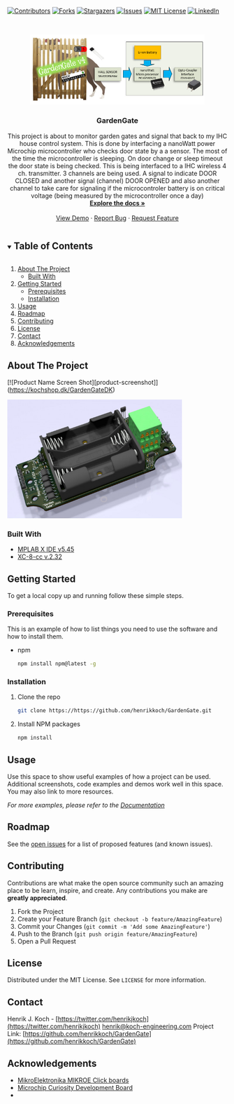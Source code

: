 <!-- PROJECT SHIELDS -->

[![Contributors][contributors-shield]][contributors-url]
[![Forks][forks-shield]][forks-url]
[![Stargazers][stars-shield]][stars-url]
[![Issues][issues-shield]][issues-url]
[![MIT License][license-shield]][license-url]
[![LinkedIn][linkedin-shield]][linkedin-url]


<!-- PROJECT LOGO -->
<br />
<p align="center">
  <a href="https://https://github.com/henrikkoch/GardenGate">
    <img src="images/GardenGate_simplified.jpg" alt="Logo" width="400">
  </a>

  <h3 align="center">GardenGate</h3>

  <p align="center">
    This project is about to monitor garden gates and signal that back to my IHC house control system. This is done by interfacing a nanoWatt power Microchip microcontroller who checks door state by a a sensor. The most of the time the microcontroller is sleeping. On door change or sleep timeout the door state is being checked. This is being interfaced to a IHC wireless 4 ch. transmitter. 3 channels are being used. A signal to indicate DOOR CLOSED and another signal (channel) DOOR OPENED and also another channel to take care for signaling if the microcontroler battery is on critical voltage (being measured by the microcontroller once a day)
    <br />
    <a href="https://https://github.com/henrikkoch/GardenGate"><strong>Explore the docs »</strong></a>
    <br />
    <br />
    <a href="https://https://github.com/henrikkoch/GardenGate">View Demo</a>
    ·
    <a href="https://https://github.com/henrikkoch/GardenGate/issues">Report Bug</a>
    ·
    <a href="https://https://github.com/henrikkoch/GardenGate">Request Feature</a>
  </p>
</p>



<!-- TABLE OF CONTENTS -->
<details open="open">
  <summary><h2 style="display: inline-block">Table of Contents</h2></summary>
  <ol>
    <li>
      <a href="#about-the-project">About The Project</a>
      <ul>
        <li><a href="#built-with">Built With</a></li>
      </ul>
    </li>
    <li>
      <a href="#getting-started">Getting Started</a>
      <ul>
        <li><a href="#prerequisites">Prerequisites</a></li>
        <li><a href="#installation">Installation</a></li>
      </ul>
    </li>
    <li><a href="#usage">Usage</a></li>
    <li><a href="#roadmap">Roadmap</a></li>
    <li><a href="#contributing">Contributing</a></li>
    <li><a href="#license">License</a></li>
    <li><a href="#contact">Contact</a></li>
    <li><a href="#acknowledgements">Acknowledgements</a></li>
  </ol>
</details>


<!-- ABOUT THE PROJECT -->
## About The Project

[![Product Name Screen Shot][product-screenshot]] (https://kochshop.dk/GardenGateDK)

 <img src="images/GardenGate_PCB.png" alt="PCB" width="400">


### Built With

* [MPLAB X IDE v5.45](https://ww1.microchip.com/downloads/en/DeviceDoc/MPLABX-v5.45-windows-installer.exe)
* [XC-8-cc v.2.32](https://www.microchip.com/mplabxc8windows)


<!-- GETTING STARTED -->
## Getting Started

To get a local copy up and running follow these simple steps.

### Prerequisites

This is an example of how to list things you need to use the software and how to install them.
* npm
  ```sh
  npm install npm@latest -g
  ```

### Installation

1. Clone the repo
   ```sh
   git clone https://https://github.com/henrikkoch/GardenGate.git
   ```
2. Install NPM packages
   ```sh
   npm install
   ```


<!-- USAGE EXAMPLES -->
## Usage

Use this space to show useful examples of how a project can be used. Additional screenshots, code examples and demos work well in this space. You may also link to more resources.

_For more examples, please refer to the [Documentation](https://example.com)_


<!-- ROADMAP -->
## Roadmap

See the [open issues](https://github.com/henrikkoch/GardenGate/issues) for a list of proposed features (and known issues).


<!-- CONTRIBUTING -->
## Contributing

Contributions are what make the open source community such an amazing place to be learn, inspire, and create. Any contributions you make are **greatly appreciated**.

1. Fork the Project
2. Create your Feature Branch (`git checkout -b feature/AmazingFeature`)
3. Commit your Changes (`git commit -m 'Add some AmazingFeature'`)
4. Push to the Branch (`git push origin feature/AmazingFeature`)
5. Open a Pull Request


<!-- LICENSE -->
## License

Distributed under the MIT License. See `LICENSE` for more information.


<!-- CONTACT -->
## Contact

Henrik J. Koch - [https://twitter.com/henrikjkoch](https://twitter.com/henrikjkoch) henrik@koch-engineering.com
Project Link: [https://github.com/henrikkoch/GardenGate](https://github.com/henrikkoch/GardenGate)

<!-- ACKNOWLEDGEMENTS -->
## Acknowledgements

* [MikroElektronika MIKROE Click boards](https://www.mikroe.com/7seg-click)
* [Microchip Curiosity Development Board](https://www.microchip.com/en-us/development-tool/dm164137)
* []()


<!-- MARKDOWN LINKS & IMAGES -->
<!-- https://www.markdownguide.org/basic-syntax/#reference-style-links -->
[contributors-shield]: https://img.shields.io/github/contributors/henrikkoch/GardenGate.svg?style=for-the-badge
[contributors-url]: https://github.com/henrikkoch/GardenGate/graphs/contributors
[forks-shield]: https://img.shields.io/github/forks/henrikkoch/GardenGate.svg?style=for-the-badge
[forks-url]: https://github.com/henrikkoch/GardenGate/network/members
[stars-shield]: https://img.shields.io/github/stars/henrikkoch/GardenGate.svg?style=for-the-badge
[stars-url]: https://github.com/henrikkoch/GardenGate/stargazers
[issues-shield]: https://img.shields.io/github/issues/henrikkoch/GardenGate.svg?style=for-the-badge
[issues-url]: https://github.com/henrikkoch/GardenGate/issues
[license-shield]: https://img.shields.io/github/license/henrikkoch/GardenGate.svg?style=for-the-badge
[license-url]: https://github.com/henrikkoch/GardenGate/blob/master/LICENSE.txt
[linkedin-shield]: https://img.shields.io/badge/-LinkedIn-black.svg?style=for-the-badge&logo=linkedin&colorB=555
[linkedin-url]: https://www.linkedin.com/in/henrikjkoch/
